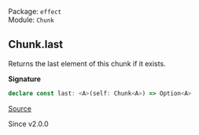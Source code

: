 Package: `effect`<br />
Module: `Chunk`<br />

## Chunk.last

Returns the last element of this chunk if it exists.

**Signature**

```ts
declare const last: <A>(self: Chunk<A>) => Option<A>
```

[Source](https://github.com/Effect-TS/effect/tree/main/packages/effect/src/Chunk.ts#L859)

Since v2.0.0